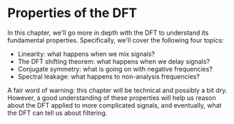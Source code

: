 # Properties of the DFT

In this chapter, we'll go more in depth with the DFT to understand its fundamental properties.
Specifically, we'll cover the following four topics:

- Linearity: what happens when we mix signals?
- The DFT shifting theorem: what happens when we delay signals?
- Conjugate symmetry: what is going on with negative frequencies?
- Spectral leakage: what happens to non-analysis frequencies?

A fair word of warning: this chapter will be technical and possibly a bit dry.
However, a good understanding of these properties will help us reason about the DFT applied to more complicated signals, and eventually, what the DFT can tell us about filtering.